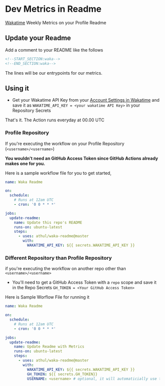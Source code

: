 # Dev Metrics in Readme

[Wakatime](https://wakatime.com) Weekly Metrics on your Profile Readme

## Update your Readme

Add a comment to your README like the follows

```md
<!--START_SECTION:waka-->
<!--END_SECTION:waka-->
```

The lines will be our entrypoints for our metrics.

## Using it

- Get your Wakatime API Key from your [Account Settings in Wakatime](https://wakatime.com/settings/account) and save it as `WAKATIME_API_KEY = <your wakatime API Key>` in your Repository Secrets

That's it. The Action runs everyday at 00.00 UTC

### Profile Repository

If you're executing the workflow on your Profile Repository (`<username>/<username>`)

**You wouldn't need an GitHub Access Token since GitHub Actions already makes one for you.**

Here is a sample workflow file for you to get started,

```yml
name: Waka Readme

on:
  schedule:
    # Runs at 12am UTC
    - cron: '0 0 * * *'

jobs:
  update-readme:
    name: Update this repo's README
    runs-on: ubuntu-latest
    steps:
      - uses: athul/waka-readme@master
        with:
          WAKATIME_API_KEY: ${{ secrets.WAKATIME_API_KEY }}
```

### Different Repository than Profile Repository

if you're executing the workflow on another repo other than `<username>/<username>`

- You'll need to get a GitHub Access Token with a `repo` scope and save it in the Repo Secrets `GH_TOKEN = <Your GitHub Access Token>`

Here is Sample Worflow File for running it

```yml
name: Waka Readme

on:
  schedule:
    # Runs at 12am UTC
    - cron: '0 0 * * *'

jobs:
  update-readme:
    name: Update Readme with Metrics
    runs-on: ubuntu-latest
    steps:
      - uses: athul/waka-readme@master
        with:
          WAKATIME_API_KEY: ${{ secrets.WAKATIME_API_KEY }}
          GH_TOKEN: ${{ secrets.GH_TOKEN}}
          USERNAME: <username> # optional, it will automaticially use the username that executing the workflow
```
